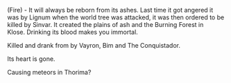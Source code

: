(Fire) - It will always be reborn from its ashes. Last time it got angered it was by Lignum when the world tree was attacked, it was then ordered to be killed by Sinvar. It created the plains of ash and the Burning Forest in Klose. Drinking its blood makes you immortal.

Killed and drank from by Vayron, Bim and The Conquistador.

Its heart is gone.

Causing meteors in Thorima?